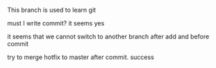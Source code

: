 This branch is used to learn git

must I write commit? it seems yes

it seems that we cannot switch to another branch after add and before commit

try to merge hotfix to master after commit. success